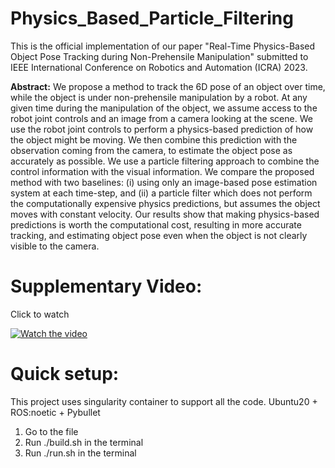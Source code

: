 # Physics_Based_Particle_Filtering 

This is the official implementation of our paper "Real-Time Physics-Based Object Pose Tracking during Non-Prehensile Manipulation" submitted to IEEE International Conference on Robotics and Automation (ICRA) 2023.

**Abstract:** We propose a method to track the 6D pose of an object over time, while the object is under non-prehensile manipulation by a robot. At any given time during the manipulation of the object, we assume access to the robot joint controls and an image from a camera looking at the scene. We use the robot joint controls to perform a physics-based prediction of how the object might be moving. We then combine this prediction with the observation coming from the camera, to estimate the object pose as accurately as possible. We use a particle filtering approach to combine the control information with the visual information. We compare the proposed method with two baselines: (i) using only an image-based pose estimation system at each time-step, and (ii) a particle filter which does not perform the computationally expensive physics predictions, but assumes the object moves with constant velocity. Our results show that making physics-based predictions is worth the computational cost, resulting in more accurate tracking, and estimating object pose even when the object is not clearly visible to the camera.


# Supplementary Video:

Click to watch

[![Watch the video](https://img.youtube.com/vi/srZZM_CKum4/hqdefault.jpg)](https://youtu.be/srZZM_CKum4)



# Quick setup:
This project uses singularity container to support all the code.
Ubuntu20 + ROS:noetic + Pybullet
  1. Go to the file
  2. Run ./build.sh in the terminal
  3. Run ./run.sh in the terminal

